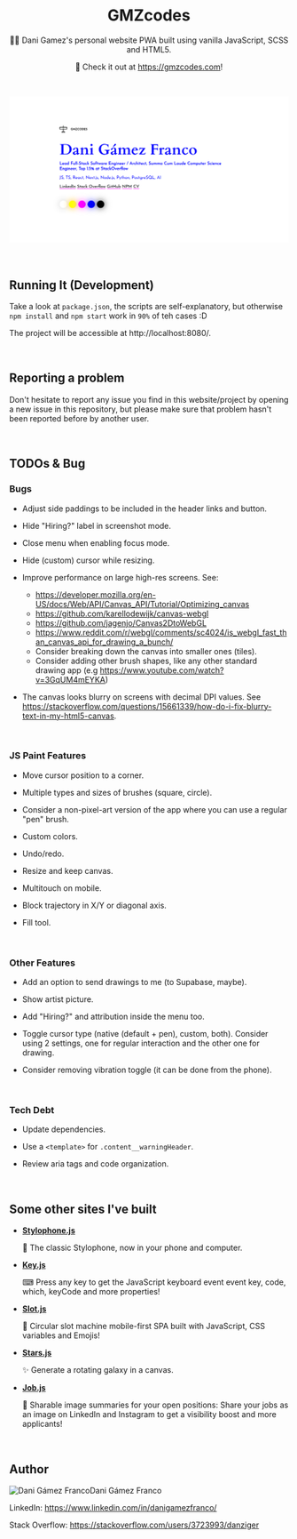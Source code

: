 <h1 align="center">GMZcodes</h1>

<p align="center">
    👨‍💻 Dani Gamez's personal website PWA built using vanilla JavaScript, SCSS and HTML5.
</p><p align="center">
    🚀 Check it out at <a href="https://gmzcodes.com">https://gmzcodes.com</a>!
</p>

<br />


<p align="center">
    <a href="https://gmzcodes.com" target="_blank">
        <img src="./static/og-images/dani-gamez-franco-personal-website.png" width="512" />
    </a>
</p>

<br />


Running It (Development)
------------------------

Take a look at `package.json`, the scripts are self-explanatory, but otherwise `npm install` and `npm start` work in `90%` of teh cases :D

The project will be accessible at http://localhost:8080/.

<br />


Reporting a problem
-------------------

Don't hesitate to report any issue you find in this website/project by opening a new issue in this repository, but please make sure that problem hasn't been reported before by another user.

<br />


TODOs & Bug
-----------

### Bugs

- Adjust side paddings to be included in the header links and button.

- Hide "Hiring?" label in screenshot mode.

- Close menu when enabling focus mode.

- Hide (custom) cursor while resizing.

- Improve performance on large high-res screens. See:
  - https://developer.mozilla.org/en-US/docs/Web/API/Canvas_API/Tutorial/Optimizing_canvas
  - https://github.com/karellodewijk/canvas-webgl
  - https://github.com/jagenjo/Canvas2DtoWebGL
  - https://www.reddit.com/r/webgl/comments/sc4024/is_webgl_fast_than_canvas_api_for_drawing_a_bunch/
  - Consider breaking down the canvas into smaller ones (tiles).
  - Consider adding other brush shapes, like any other standard drawing app (e.g https://www.youtube.com/watch?v=3GqUM4mEYKA)

- The canvas looks blurry on screens with decimal DPI values. See https://stackoverflow.com/questions/15661339/how-do-i-fix-blurry-text-in-my-html5-canvas.

<br />


### JS Paint Features

- Move cursor position to a corner.

- Multiple types and sizes of brushes (square, circle).

- Consider a non-pixel-art version of the app where you can use a regular "pen" brush.

- Custom colors.

- Undo/redo.

- Resize and keep canvas.

- Multitouch on mobile.

- Block trajectory in X/Y or diagonal axis.

- Fill tool.

<br />


### Other Features

- Add an option to send drawings to me (to Supabase, maybe).

- Show artist picture.

- Add "Hiring?" and attribution inside the menu too.

- Toggle cursor type (native (default + pen), custom, both). Consider using 2 settings, one for regular interaction and the other one for drawing.

- Consider removing vibration toggle (it can be done from the phone).

<br />


### Tech Debt

- Update dependencies.

- Use a `<template>` for `.content__warningHeader`.

- Review aria tags and code organization.

<br />


Some other sites I've built
---------------------------

- **[Stylophone.js](https://danziger.github.io/stylophonejs/)**

  🎹 The classic Stylophone, now in your phone and computer.

- **[Key.js](https://keyjs.dev)**

  ⌨ Press any key to get the JavaScript keyboard event event key, code, which, keyCode and more properties!

- **[Slot.js](https://danziger.github.io/slotjs/)**

  🎰 Circular slot machine mobile-first SPA built with JavaScript, CSS variables and Emojis!

- **[Stars.js](https://danziger.github.io/starsjs/)**

  ✨ Generate a rotating galaxy in a canvas.

- **[Job.js](https://danziger.github.io/jobjs/)**

  💼 Sharable image summaries for your open positions: Share your jobs as an image on LinkedIn and Instagram to get a visibility boost and more applicants!

<br />


Author
------

<img
    src="https://s.gravatar.com/avatar/ff1de7f1a325c8005379a310949f7f23?s=128"
    alt="Dani Gámez Franco"
    align="left" />

Dani Gámez Franco

LinkedIn: https://www.linkedin.com/in/danigamezfranco/

Stack Overflow: https://stackoverflow.com/users/3723993/danziger
